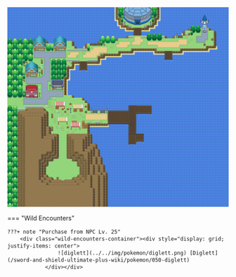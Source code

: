 <img src="../../img/routes/Hulbury.png" alt="Hulbury"/>

=== "Wild Encounters"


	???+ note "Purchase from NPC Lv. 25"
		<div class="wild-encounters-container"><div style="display: grid; justify-items: center">
                    ![diglett](../../img/pokemon/diglett.png) [Diglett](/sword-and-shield-ultimate-plus-wiki/pokemon/050-diglett) 
                </div></div>




